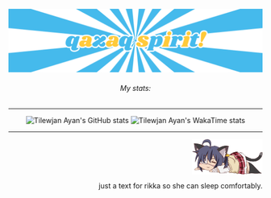 ![qazaq spirit](qazaqspirit.png)

<div align="center">
<h6>My stats:</h6>
  
---  
  
![Tilewjan Ayan's GitHub stats](https://github-readme-stats.vercel.app/api?username=serwennn&hide_border=true&theme=github_dark&layout=compact&hide_rank=true&show_icons=true)
![Tilewjan Ayan's WakaTime stats](https://github-readme-stats.vercel.app/api/wakatime?username=serwennn\&layout=compact&hide_border=true&theme=github_dark&rank_icon=github&layout=compact&langs_count=5&custom_title=Tilewjan%20Ayan's%20WakaTime%20Stats)

---
</div>

<div align="right">
  <img align="top" width="140" src="takanashirikka.png" alt="rikka">
  <p>just a text for rikka so she can sleep comfortably.</p>
</div>
